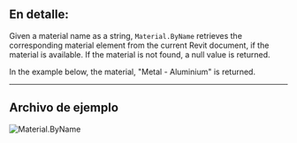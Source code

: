 ## En detalle:
Given a material name as a string, `Material.ByName` retrieves the corresponding material element from the current Revit document, if the material is available. If the material is not found, a null value is returned.

In the example below, the material, "Metal - Aluminium" is returned.
___
## Archivo de ejemplo

![Material.ByName](./Revit.Elements.Material.ByName_img.jpg)
